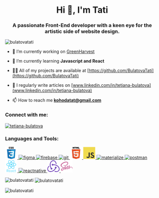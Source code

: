 <h1 align="center">Hi 👋, I'm Tati</h1>
<h3 align="center">A passionate Front-End developer with a keen eye for the artistic side of website design.</h3>

<p align="left"> <img src="https://komarev.com/ghpvc/?username=bulatovatati&label=Profile%20views&color=0e75b6&style=flat" alt="bulatovatati" /> </p>

- 🔭 I’m currently working on [GreenHarvest](https://github.com/BulatovaTati/GreenHarvest)

- 🌱 I’m currently learning **Javascript and React**

- 👨‍💻 All of my projects are available at [https://github.com/BulatovaTati](https://github.com/BulatovaTati)

- 📝 I regularly write articles on [www.linkedin.com/in/tetiana-bulatova](www.linkedin.com/in/tetiana-bulatova)

- 📫 How to reach me **kohodatat@gmail.com**

<h3 align="left">Connect with me:</h3>
<p align="left">
<a href="https://linkedin.com/in/tetiana-bulatova" target="blank"><img align="center" src="https://raw.githubusercontent.com/rahuldkjain/github-profile-readme-generator/master/src/images/icons/Social/linked-in-alt.svg" alt="tetiana-bulatova" height="30" width="40" /></a>
</p>

<h3 align="left">Languages and Tools:</h3>
<p align="left"> <a href="https://www.w3schools.com/css/" target="_blank" rel="noreferrer"> <img src="https://raw.githubusercontent.com/devicons/devicon/master/icons/css3/css3-original-wordmark.svg" alt="css3" width="40" height="40"/> </a> <a href="https://www.figma.com/" target="_blank" rel="noreferrer"> <img src="https://www.vectorlogo.zone/logos/figma/figma-icon.svg" alt="figma" width="40" height="40"/> </a> <a href="https://firebase.google.com/" target="_blank" rel="noreferrer"> <img src="https://www.vectorlogo.zone/logos/firebase/firebase-icon.svg" alt="firebase" width="40" height="40"/> </a> <a href="https://git-scm.com/" target="_blank" rel="noreferrer"> <img src="https://www.vectorlogo.zone/logos/git-scm/git-scm-icon.svg" alt="git" width="40" height="40"/> </a> <a href="https://www.w3.org/html/" target="_blank" rel="noreferrer"> <img src="https://raw.githubusercontent.com/devicons/devicon/master/icons/html5/html5-original-wordmark.svg" alt="html5" width="40" height="40"/> </a> <a href="https://developer.mozilla.org/en-US/docs/Web/JavaScript" target="_blank" rel="noreferrer"> <img src="https://raw.githubusercontent.com/devicons/devicon/master/icons/javascript/javascript-original.svg" alt="javascript" width="40" height="40"/> </a> <a href="https://materializecss.com/" target="_blank" rel="noreferrer"> <img src="https://raw.githubusercontent.com/prplx/svg-logos/5585531d45d294869c4eaab4d7cf2e9c167710a9/svg/materialize.svg" alt="materialize" width="40" height="40"/> </a> <a href="https://postman.com" target="_blank" rel="noreferrer"> <img src="https://www.vectorlogo.zone/logos/getpostman/getpostman-icon.svg" alt="postman" width="40" height="40"/> </a> <a href="https://reactjs.org/" target="_blank" rel="noreferrer"> <img src="https://raw.githubusercontent.com/devicons/devicon/master/icons/react/react-original-wordmark.svg" alt="react" width="40" height="40"/> </a> <a href="https://reactnative.dev/" target="_blank" rel="noreferrer"> <img src="https://reactnative.dev/img/header_logo.svg" alt="reactnative" width="40" height="40"/> </a> <a href="https://redux.js.org" target="_blank" rel="noreferrer"> <img src="https://raw.githubusercontent.com/devicons/devicon/master/icons/redux/redux-original.svg" alt="redux" width="40" height="40"/> </a> <a href="https://sass-lang.com" target="_blank" rel="noreferrer"> <img src="https://raw.githubusercontent.com/devicons/devicon/master/icons/sass/sass-original.svg" alt="sass" width="40" height="40"/> </a> </p>

<p><img align="left" src="https://github-readme-stats.vercel.app/api/top-langs?username=bulatovatati&show_icons=true&locale=en&layout=compact" alt="bulatovatati" /></p>

<p>&nbsp;<img align="center" src="https://github-readme-stats.vercel.app/api?username=bulatovatati&show_icons=true&locale=en" alt="bulatovatati" /></p>

<p><img align="center" src="https://github-readme-streak-stats.herokuapp.com/?user=bulatovatati&" alt="bulatovatati" /></p>
